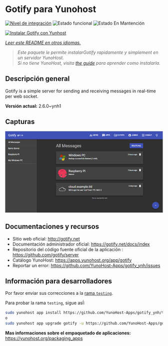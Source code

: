 <!--
Este archivo README esta generado automaticamente<https://github.com/YunoHost/apps/tree/master/tools/readme_generator>
No se debe editar a mano.
-->

# Gotify para Yunohost

[![Nivel de integración](https://dash.yunohost.org/integration/gotify.svg)](https://ci-apps.yunohost.org/ci/apps/gotify/) ![Estado funcional](https://ci-apps.yunohost.org/ci/badges/gotify.status.svg) ![Estado En Mantención](https://ci-apps.yunohost.org/ci/badges/gotify.maintain.svg)

[![Instalar Gotify con Yunhost](https://install-app.yunohost.org/install-with-yunohost.svg)](https://install-app.yunohost.org/?app=gotify)

*[Leer este README en otros idiomas.](./ALL_README.md)*

> *Este paquete le permite instalarGotify rapidamente y simplement en un servidor YunoHost.*  
> *Si no tiene YunoHost, visita [the guide](https://yunohost.org/install) para aprender como instalarla.*

## Descripción general

Gotify is a simple server for sending and receiving messages in real-time per web socket.


**Versión actual:** 2.6.0~ynh1

## Capturas

![Captura de Gotify](./doc/screenshots/ui.png)

## Documentaciones y recursos

- Sitio web oficial: <http://gotify.net>
- Documentación administrador oficial: <https://gotify.net/docs/index>
- Repositorio del código fuente oficial de la aplicación : <https://github.com/gotify/server>
- Catálogo YunoHost: <https://apps.yunohost.org/app/gotify>
- Reportar un error: <https://github.com/YunoHost-Apps/gotify_ynh/issues>

## Información para desarrolladores

Por favor enviar sus correcciones a la [rama `testing`](https://github.com/YunoHost-Apps/gotify_ynh/tree/testing).

Para probar la rama `testing`, sigue asÍ:

```bash
sudo yunohost app install https://github.com/YunoHost-Apps/gotify_ynh/tree/testing --debug
o
sudo yunohost app upgrade gotify -u https://github.com/YunoHost-Apps/gotify_ynh/tree/testing --debug
```

**Mas informaciones sobre el empaquetado de aplicaciones:** <https://yunohost.org/packaging_apps>
